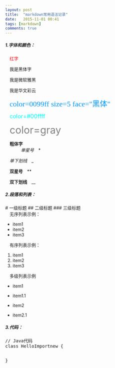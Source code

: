 ```yaml
---
layout: post
title:  "markdown常用语法记录"
date:   2015-11-01 00:41
tags: [markdown]
comments: true
---
```

<H5> 1.字体和颜色：</H5>

　<font color=red>红字</font>

　<font face="黑体">我是黑体字</font>

　<font face="微软雅黑">我是微软雅黑</font>

　<font face="STCAIYUN">我是华文彩云</font>
　
　<!--more-->

　<font color=0099ff size=5 face="黑体">color=0099ff size=5 face="黑体"</font>

　<font color=#00ffff size=4>color=#00ffff</font>

　<font color=gray size=6>color=gray</font>

　<b>粗体字</b>   
　 　 
　*单星号*　<a>*</a>

　_单下划线_　<a>_</a>

　**双星号**　<a>**</a>

　__双下划线__　<a>__</a>

<H5> 2.段落和列表：</H5>
# 一级标题
## 二级标题
### 三级标题
　
　<br/>　无序列表示例：

* item1
* item2
* item3

　有序列表示例：

1. item1
1. item2
1. item3

　多级列表示例

* item1
+ item1.1
* item2
+ item2.1

<H5> 3.代码：</H5>
<pre class="brush:java;gutter:true;">
// Java代码
class HelloImportnew {

}
</pre>









